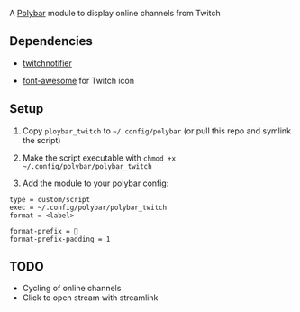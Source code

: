 A [Polybar](https://github.com/jaagr/polybar) module to display online channels from Twitch


## Dependencies

- [twitchnotifier](https://github.com/GiedriusS/TwitchNotifier)

- [font-awesome](https://fontawesome.com/) for Twitch icon

## Setup

1. Copy `ploybar_twitch` to `~/.config/polybar` (or pull this repo and symlink the script)

2. Make the script executable with `chmod +x ~/.config/polybar/polybar_twitch`

3. Add the module to your polybar config:

```[module/twitch]
type = custom/script
exec = ~/.config/polybar/polybar_twitch
format = <label>

format-prefix = 
format-prefix-padding = 1
```

## TODO

- Cycling of online channels
- Click to open stream with streamlink 



